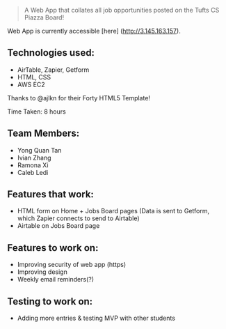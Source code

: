 > A Web App that collates all job opportunities posted on the Tufts CS Piazza Board!

Web App is currently accessible [here]
(http://3.145.163.157).

## Technologies used:

- AirTable, Zapier, Getform
- HTML, CSS
- AWS EC2

Thanks to @ajlkn for their Forty HTML5 Template!

Time Taken: 8 hours

## Team Members:

- Yong Quan Tan
- Ivian Zhang
- Ramona Xi
- Caleb Ledi

## Features that work:

- HTML form on Home + Jobs Board pages (Data is sent to Getform, which Zapier connects to send to Airtable)
- Airtable on Jobs Board page

## Features to work on:

- Improving security of web app (https)
- Improving design
- Weekly email reminders(?)

## Testing to work on:

- Adding more entries & testing MVP with other students
